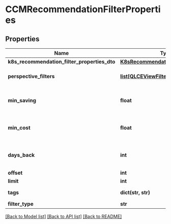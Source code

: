 # CCMRecommendationFilterProperties

## Properties
Name | Type | Description | Notes
------------ | ------------- | ------------- | -------------
**k8s_recommendation_filter_properties_dto** | [**K8sRecommendationFilterProperties**](K8sRecommendationFilterProperties.md) |  | [optional] 
**perspective_filters** | [**list[QLCEViewFilterWrapper]**](QLCEViewFilterWrapper.md) | Get Recommendations for a perspective | [optional] 
**min_saving** | **float** | Fetch recommendations with Saving more than minSaving | [optional] 
**min_cost** | **float** | Fetch recommendations with Cost more than minCost | [optional] 
**days_back** | **int** | Fetch recommendations generated in last daysBack days | [optional] 
**offset** | **int** | Query Offset | [optional] 
**limit** | **int** | Query Limit | [optional] 
**tags** | **dict(str, str)** | Filter tags as a key-value pair. | [optional] 
**filter_type** | **str** |  | [optional] 

[[Back to Model list]](../README.md#documentation-for-models) [[Back to API list]](../README.md#documentation-for-api-endpoints) [[Back to README]](../README.md)

